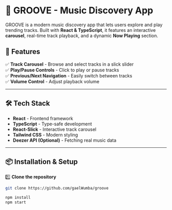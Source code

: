 # 🎵 GROOVE - Music Discovery App  

GROOVE is a modern music discovery app that lets users explore and play trending tracks. Built with **React & TypeScript**, it features an interactive **carousel**, real-time track playback, and a dynamic **Now Playing** section.

## 🚀 Features  

✅ **Track Carousel** - Browse and select tracks in a slick slider  
✅ **Play/Pause Controls** - Click to play or pause tracks  
✅ **Previous/Next Navigation** - Easily switch between tracks  
✅ **Volume Control** - Adjust playback volume  

---

## 🛠️ Tech Stack  

- **React** - Frontend framework  
- **TypeScript** - Type-safe development  
- **React-Slick** - Interactive track carousel  
- **Tailwind CSS** - Modern styling  
- **Deezer API (Optional)** - Fetching real music data  

---

## 📦 Installation & Setup  

1️⃣ **Clone the repository**  
```sh
git clone https://github.com/gaelWumba/groove  

npm install  
npm start  